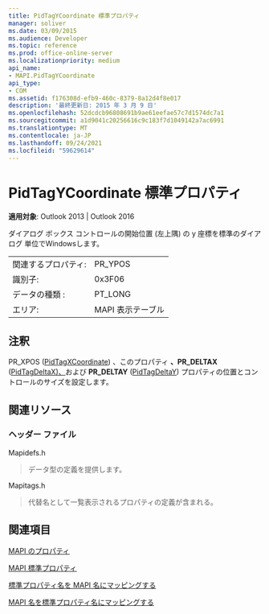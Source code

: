 ```yaml
---
title: PidTagYCoordinate 標準プロパティ
manager: soliver
ms.date: 03/09/2015
ms.audience: Developer
ms.topic: reference
ms.prod: office-online-server
ms.localizationpriority: medium
api_name:
- MAPI.PidTagYCoordinate
api_type:
- COM
ms.assetid: f176308d-efb9-460c-8379-8a12d4f8e017
description: '最終更新日: 2015 年 3 月 9 日'
ms.openlocfilehash: 52dcdcb96808691b9ae61eefae57c7d1574dc7a1
ms.sourcegitcommit: a1d9041c20256616c9c183f7d1049142a7ac6991
ms.translationtype: MT
ms.contentlocale: ja-JP
ms.lasthandoff: 09/24/2021
ms.locfileid: "59629614"
---
```

# <a name="pidtagycoordinate-canonical-property"></a>PidTagYCoordinate 標準プロパティ

  
  
**適用対象**: Outlook 2013 | Outlook 2016 
  
ダイアログ ボックス コントロールの開始位置 (左上隅) の y 座標を標準のダイアログ 単位でWindowsします。
  
|||
|:-----|:-----|
|関連するプロパティ:  <br/> |PR_YPOS  <br/> |
|識別子:  <br/> |0x3F06  <br/> |
|データの種類 :   <br/> |PT_LONG  <br/> |
|エリア:  <br/> |MAPI 表示テーブル  <br/> |
   
## <a name="remarks"></a>注釈

PR_XPOS  ([PidTagXCoordinate](pidtagxcoordinate-canonical-property.md)) 、このプロパティ **、PR_DELTAX** ([PidTagDeltaX)、](pidtagdeltax-canonical-property.md)および **PR_DELTAY** ([PidTagDeltaY](pidtagdeltay-canonical-property.md)) プロパティの位置とコントロールのサイズを設定します。
  
## <a name="related-resources"></a>関連リソース

### <a name="header-files"></a>ヘッダー ファイル

Mapidefs.h
  
> データ型の定義を提供します。
    
Mapitags.h
  
> 代替名として一覧表示されるプロパティの定義が含まれる。
    
## <a name="see-also"></a>関連項目



[MAPI のプロパティ](mapi-properties.md)
  
[MAPI 標準プロパティ](mapi-canonical-properties.md)
  
[標準プロパティ名を MAPI 名にマッピングする](mapping-canonical-property-names-to-mapi-names.md)
  
[MAPI 名を標準プロパティ名にマッピングする](mapping-mapi-names-to-canonical-property-names.md)

